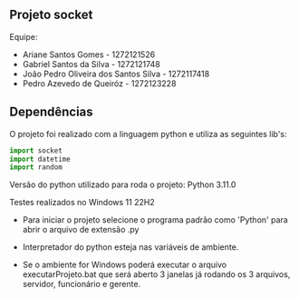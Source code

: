 ## Projeto socket

Equipe:
- Ariane Santos Gomes - 1272121526
- Gabriel Santos da Silva - 1272121748
- João Pedro Oliveira dos Santos Silva - 1272117418
- Pedro Azevedo de Queiróz - 1272123228

## Dependências

O projeto foi realizado com a linguagem python e utiliza as seguintes lib's:

```python
import socket
import datetime
import random
```

Versão do python utilizado para roda o projeto: Python 3.11.0

Testes realizados no Windows 11 22H2

- Para iniciar o projeto selecione o programa padrão como 'Python' para abrir o arquivo de extensão .py

- Interpretador do python esteja nas variáveis de ambiente.

- Se o ambiente for Windows poderá executar o arquivo executarProjeto.bat que será aberto 3 janelas já rodando os 3 arquivos, servidor, funcionário e gerente.
